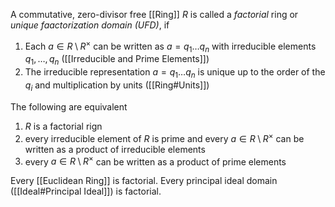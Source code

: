 A commutative, zero-divisor free [[Ring]] $R$ is called a *factorial* ring or *unique faactorization domain (UFD)*, if 

1. Each $a\in R\setminus R^{\times}$ can be written as $a=q_1\dots q_n$ with irreducible elements $q_1,\dots,q_n$ ([[Irreducible and Prime Elements]])
2. The irreducible representation $a=q_1\dots q_n$ is unique up to the order of the $q_i$ and multiplication by units ([[Ring#Units]])

The following are equivalent

1. $R$ is a factorial rign
2. every irreducible element of $R$ is prime and every $a\in R\setminus R^{\times}$ can be written as a product of irreducible elements
3. every $a\in R\setminus R^{\times}$ can be written as a product of prime elements

Every [[Euclidean Ring]] is factorial.
Every principal ideal domain ([[Ideal#Principal Ideal]]) is factorial.